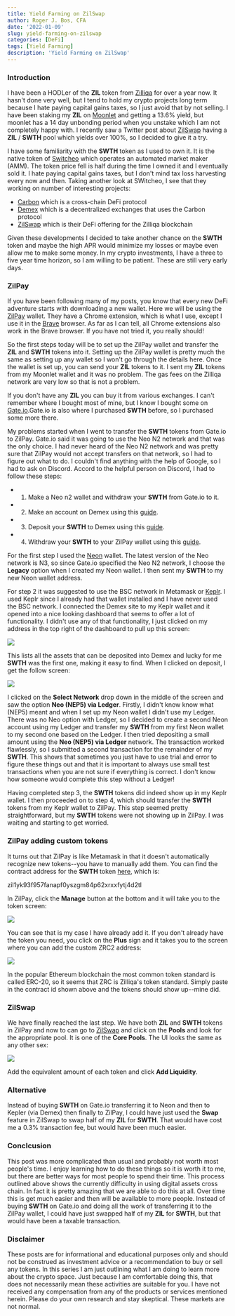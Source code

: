 ```yaml
---
title: Yield Farming on ZilSwap
author: Roger J. Bos, CFA
date: '2022-01-09'
slug: yield-farming-on-zilswap
categories: [DeFi]
tags: [Yield Farming]
description: 'Yield Farming on ZilSwap'
---
```


### Introduction ###

I have been a HODLer of the **ZIL** token from [Zilliqa](https://www.zilliqa.com/) for over a year now.  It hasn't done very well, but I tend to hold my crypto projects long term because I hate paying capital gains taxes, so I just avoid that by not selling.  I have been staking my **ZIL** on [Moonlet](https://moonlet.io/) and getting a 13.6% yield, but moonlet has a 14 day unbonding period when you unstake which I am not completely happy with.  I recently saw a Twitter post about [ZilSwap](https://zilpay.io/) having a **ZIL** / **SWTH** pool which yields over 100%, so I decided to give it a try.

I have some familiarity with the **SWTH** token as I used to own it.  It is the native token of [Switcheo](https://www.switcheo.com/) which operates an automated market maker (AMM).  The token price fell is half during the time I owned it and I eventually sold it.  I hate paying capital gains taxes, but I don't mind tax loss harvesting every now and then. Taking another look at SWitcheo, I see that they working on number of interesting projects:

* [Carbon](https://carbon.network/) which is a cross-chain DeFi protocol
* [Demex](https://dem.exchange/) which is a decentralized exchanges that uses the Carbon protocol
* [ZilSwap](https://zilswap.io/swap) which is their DeFi offering for the Zilliqa blockchain

Given these developments I decided to take another chance on the **SWTH** token and maybe the high APR would minimize my losses or maybe even allow me to make some money.  In my crypto investments, I have a three to five year time horizon, so I am willing to be patient.  These are still very early days.

### ZilPay ###

If you have been following many of my posts, you know that every new DeFi adventure starts with downloading a new wallet.  Here we will be using the [ZilPay](https://zilpay.io/) wallet.  They have a Chrome extension, which is what I use, except I use it in the [Brave](https://brave.com/) browser.  As far as I can tell, all Chrome extensions also work in the Brave browser.  If you have not tried it, you really should!

So the first steps today will be to set up the ZilPay wallet and transfer the **ZIL** and **SWTH** tokens into it. Setting up the ZilPay wallet is pretty much the same as setting up any wallet so I won't go through the details here.  Once the wallet is set up, you can send your **ZIL** tokens to it.  I sent my **ZIL** tokens from my Moonlet wallet and it was no problem.  The gas fees on the Zilliqa network are very low so that is not a problem.  

If you don't have any **ZIL** you can buy it from various exchanges.  I can't remember where I bought most of mine, but I know I bought some on [Gate.io](https://www.gate.io/).Gate.io is also where I purchased **SWTH** before, so I purchased some more there.  

My problems started when I went to transfer the **SWTH** tokens from Gate.io to ZilPay.  Gate.io said it was going to use the Neo N2 network and that was the only choice.  I had never heard of the Neo N2 network and was pretty sure that ZilPay would not accept transfers on that network, so I had to figure out what to do.  I couldn't find anything with the help of Google, so I had to ask on Discord.  Accord to the helpful person on Discord, I had to follow these steps:

* 1) Make a Neo n2 wallet and withdraw your **SWTH** from Gate.io to it.
* 2) Make an account on Demex using this [guide](https://guide.dem.exchange/getting-started/creating-a-demex-account).
* 3) Deposit your **SWTH** to Demex using this [guide](https://guide.dem.exchange/getting-started/deposits).
* 4) Withdraw your **SWTH** to your ZilPay wallet using this [guide](https://guide.dem.exchange/getting-started/withdrawals).

For the first step I used the [Neon](https://neonwallet.com/) wallet.  The latest version of the Neo network is N3, so since Gate.io specified the Neo N2 network, I choose the __Legacy__ option when I created my Neon wallet.  I then sent my **SWTH** to my new Neon wallet address.

For step 2 it was suggested to use the BSC network in Metamask or [Keplr](https://www.keplr.app/).  I used Keplr since I already had that wallet installed and I have never used the BSC network.  I connected the Demex site to my Keplr wallet and it opened into a nice looking dashboard that seems to offer a lot of functionality.  I didn't use any of that functionality, I just clicked on my address in the top right of the dashboard to pull up this screen:

![](/img/demex.png)

This lists all the assets that can be deposited into Demex and lucky for me **SWTH** was the first one, making it easy to find.  When I clicked on deposit, I get the follow screen:

![](/img/neo_via_ledger.png)

I clicked on the __Select Network__ drop down in the middle of the screen and saw the option __Neo (NEP5) via Ledger__.  Firstly, I didn't know know what (NEP5) meant and when I set up my Neon wallet I didn't use my Ledger.  There was no Neo option with Ledger, so I decided to create a second Neon account using my Ledger and transfer my **SWTH** from my first Neon wallet to my second one based on the Ledger.  I then tried depositing a small amount using the __Neo (NEP5) via Ledger__ network.  The transaction worked flawlessly, so I submitted a second transaction for the remainder of my **SWTH**.  This shows that sometimes you just have to use trial and error to figure these things out and that it is important to always use small test transactions when you are not sure if everything is correct.  I don't know how someone would complete this step without a Ledger!

Having completed step 3, the **SWTH** tokens did indeed show up in my Keplr wallet.  I then proceeded on to step 4, which should transfer the **SWTH** tokens from my Keplr wallet to ZilPay.  This step seemed pretty straightforward, but my **SWTH** tokens were not showing up in ZilPay.  I was waiting and starting to get worried.

### ZilPay adding custom tokens ###

It turns out that ZilPay is like Metamask in that it doesn't automatically recognize new tokens--you have to manually add them. You can find the contract address for the **SWTH** token [here](https://viewblock.io/zilliqa/address/zil1yk93f957fanapf0yszgm84p62xrxxfytj4d2tl), which is:

zil1yk93f957fanapf0yszgm84p62xrxxfytj4d2tl

In ZilPay, click the __Manage__ button at the bottom and it will take you to the token screen:

![](/img/zilpay_tokens.png)

You can see that is my case I have already add it.  If you don't already have the token you need, you click on the __Plus__ sign and it takes you to the screen where you can add the custom ZRC2 address:

![](/img/custom_zrc2.png)

In the popular Ethereum blockchain the most common token standard is called ERC-20, so it seems that ZRC is Zilliqa's token standard.  Simply paste in the contract id shown above and the tokens should show up--mine did.

### ZilSwap ###

We have finally reached the last step.  We have both **ZIL** and **SWTH** tokens in ZilPay and now to can go to [ZilSwap](https://zilswap.io/swap) and click on the __Pools__ and look for the appropriate pool.  It is one of the __Core Pools__.  The UI looks the same as any other sex:

![](/img/zilpay_swap.png)

Add the equivalent amount of each token and click __Add Liquidity__.

### Alternative ###

Instead of buying **SWTH** on Gate.io transferring it to Neon and then to Kepler (via Demex) then finally to ZilPay, I could have just used the __Swap__ feature in ZilSwap to swap half of my **ZIL** for **SWTH**.  That would have cost me a 0.3% transaction fee, but would have been much easier. 

### Conclcusion ###

This post was more complicated than usual and probably not worth most people's time.  I enjoy learning how to do these things so it is worth it to me, but there are better ways for most people to spend their time.  This process outlined above shows the currently difficulty in using digital assets cross chain.  In fact it is pretty amazing that we are able to do this at all.  Over time this is get much easier and then will be available to more people.  Instead of buying **SWTH** on Gate.io and doing all the work of transferring it to the ZilPay wallet, I could have just swapped half of my **ZIL** for **SWTH**, but that would have been a taxable transaction. 

### Disclaimer ###

These posts are for informational and educational purposes only and should not be construed as investment advice or a recommendation to buy or sell any tokens.  In this series I am just outlining what I am doing to learn more about the crypto space.  Just because I am comfortable doing this, that does not necessarily mean these activities are suitable for you.  I have not received any compensation from any of the products or services mentioned herein.  Please do your own research and stay skeptical.  These markets are not normal.
